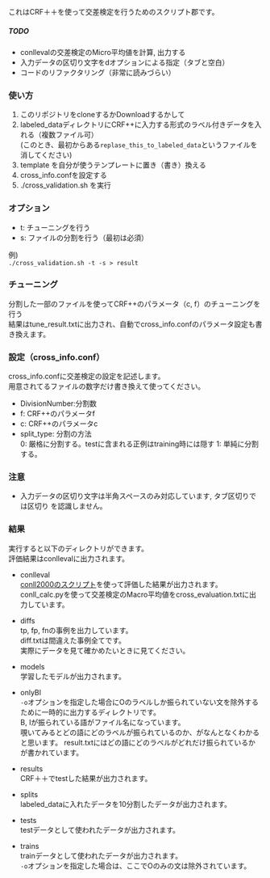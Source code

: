 これはCRF＋＋を使って交差検定を行うためのスクリプト郡です。  


##### TODO
* conllevalの交差検定のMicro平均値を計算, 出力する  
* 入力データの区切り文字をdオプションによる指定（タブと空白）  
* コードのリファクタリング（非常に読みづらい）

### 使い方
1. このリポジトリをcloneするかDownloadするかして
2. labeled\_dataディレクトリにCRF++に入力する形式のラベル付きデータを入れる（複数ファイル可）  
(このとき、最初からある`replase_this_to_labeled_data`というファイルを消してください) 
3. template を自分が使うテンプレートに置き（書き）換える
4. cross\_info.confを設定する  
5. ./cross\_validation.sh を実行

### オプション
* t: チューニングを行う
* s: ファイルの分割を行う（最初は必須）

例)  
`./cross_validation.sh -t -s > result`  

### チューニング
分割した一部のファイルを使ってCRF++のパラメータ（c, f）のチューニングを行う  
結果はtune\_result.txtに出力され、自動でcross\_info.confのパラメータ設定も書き換えます。  

### 設定（cross\_info.conf）
cross\_info.confに交差検定の設定を記述します。  
用意されてるファイルの数字だけ書き換えて使ってください。  
* DivisionNumber:分割数
* f: CRF++のパラメータf
* c: CRF++のパラメータc
* split\_type: 分割の方法  
  0: 厳格に分割する。testに含まれる正例はtraining時には隠す
  1: 単純に分割する。


### 注意
* 入力データの区切り文字は半角スペースのみ対応しています, タブ区切りでは区切り
を認識しません。


### 結果
実行すると以下のディレクトリができます。  
評価結果はconllevalに出力されます。  

* conlleval  
[conll2000のスクリプト][conll]を使って評価した結果が出力されます。  
conll\_calc.pyを使って交差検定のMacro平均値をcross\_evaluation.txtに出力しています。  

* diffs  
tp, fp, fnの事例を出力しています。  
diff.txtは間違えた事例全てです。  
実際にデータを見て確かめたいときに見てください。   

* models  
学習したモデルが出力されます。  

* onlyBI  
`-o`オプションを指定した場合にOのラベルしか振られていない文を除外するために一時的に出力するディレクトリです。  
B, Iが振られている語がファイル名になっています。  
覗いてみるとどの語にどのラベルが振られているのか、がなんとなくわかると思います。 
result.txtにはどの語にどのラベルがどれだけ振られているかが書かれています。   

* results  
CRF＋＋でtestした結果が出力されます。  

* splits  
labeled\_dataに入れたデータを10分割したデータが出力されます。  

* tests  
testデータとして使われたデータが出力されます。  

* trains  
trainデータとして使われたデータが出力されます。  
`-o`オプションを指定した場合は、ここでOのみの文は除外されています。  

[conll]: http://www.cnts.ua.ac.be/conll2000/chunking/output.html

